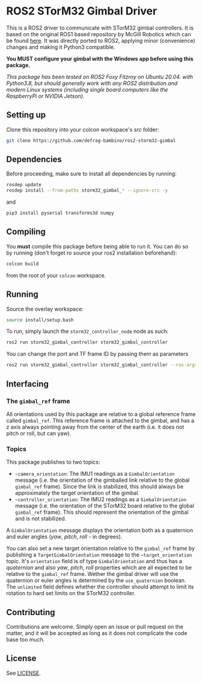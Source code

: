 # ROS2 STorM32 Gimbal Driver


This is a ROS2 driver to communicate with STorM32 gimbal controllers. It is based on the original ROS1 based repository by McGill Robotics which can be found [here](https://github.com/mcgill-robotics/ros-storm32-gimbal). It was directly ported to ROS2, applying minor (convenience) changes and making it Python3 compatible.

**You MUST configure your gimbal with the Windows app before using this
package.**

*This package has been tested on ROS2 Foxy Fitzroy on Ubuntu 20.04. with Python3.8, but should generally work with any ROS2 distribution and modern Linux systems (including single board computers like the RaspberryPi or NVIDIA Jetson).*

## Setting up

Clone this repository into your colcon workspace's *src* folder:

```bash
git clone https://github.com/defrag-bambino/ros2-storm32-gimbal
```

## Dependencies

Before proceeding, make sure to install all dependencies by running:

```bash
rosdep update
rosdep install --from-paths storm32_gimbal_* --ignore-src -y
```
and
```bash
pip3 install pyserial transforms3d numpy
```

## Compiling

You **must** compile this package before being able to run it. You can do so
by running (don't forget ro source your ros2 installation beforehand):

```bash
colcon build
```

from the root of your `colcon` workspace.


## Running
Source the overlay workspace:
```bash
source install/setup.bash
```

To run, simply launch the `storm32_controller_node` node as such:

```bash
ros2 run storm32_gimbal_controller storm32_gimbal_controller 
```

You can change the port and TF frame ID by passing them as parameters

```bash
ros2 run storm32_gimbal_controller storm32_gimbal_controller --ros-args -p serial_port:=/dev/ttyACM0 -p frame_id:=example_frame
```


## Interfacing

### The `gimbal_ref` frame

All orientations used by this package are relative to a global reference frame
called `gimbal_ref`. This reference frame is attached to the gimbal, and has a
z axis always pointing away from the center of the earth (i.e. it does not
pitch or roll, but can yaw).

### Topics

This package publishes to two topics:

- `~camera_orientation`: The IMU1 readings as a `GimbalOrientation` message
  (i.e. the orientation of the gimballed link relative to the global
  `gimbal_ref` frame). Since the link is stabilized, this should always be
  approximately the target orientation of the gimbal.
- `~controller_orientation`: The IMU2 readings as a `GimbalOrientation` message
  (i.e. the orientation of the STorM32 board relative to the global
  `gimbal_ref` frame). This should represent the orientation of the gimbal and
  is not stabilized.

A `GimbalOrientation` message displays the orientation both as a quaternion and euler angles (*yaw*, *pitch*, *roll* - in degrees).

You can also set a new target orientation relative to the `gimbal_ref` frame by
publishing a `TargetGimbalOrientation` message to the `~target_orientation` topic.
It's `orientation` field is of type `GimbalOrientation` and thus has a *quaternion* and also *yaw*, *pitch*, *roll* properties which are all expected to be relative to the `gimbal_ref` frame. Wether the gimbal driver will use the quaternion or euler angles is determined by the `use_quaternion` boolean.
The `unlimited` field defines whether the controller should attempt to
limit its rotation to hard set limits on the STorM32 controller.


## Contributing

Contributions are welcome. Simply open an issue or pull request on the matter,
and it will be accepted as long as it does not complicate the code base too
much.

## License

See [LICENSE](LICENSE).
